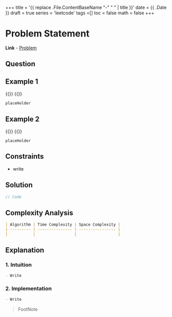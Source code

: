 +++
title = '{{ replace .File.ContentBaseName "-" " " | title }}'
date = {{ .Date }}
draft = true
series = 'leetcode'
tags =[]
toc = false
math = false
+++

# Problem Statement

**Link** - [Problem ]()

## Question

## Example 1

{{<mermaid>}}
{{</mermaid>}}

```
placeHolder
```

## Example 2

{{<mermaid>}}
{{</mermaid>}}

```
placeHolder
```

## Constraints

- write

## Solution

```cpp
// Code
```

## Complexity Analysis

```markdown
| Algorithm | Time Complexity | Space Complexity |
| --------- | --------------- | ---------------- |
|           |                 |                  |
```

## Explanation

### 1. Intuition

```markdown
- Write
```

### 2. Implementation

```markdown
- Write
```

> FootNote
